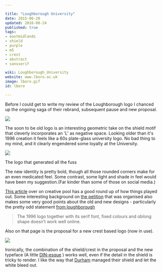 ```yaml
---

title: "Loughborough University"
date: 2015-06-20
updated: 2016-08-24
published: true
tags:
- eastmidlands
- shield
- purple
- m5
- crest
- abstract
- sansserif

wiki: Loughborough_University
website: www.lboro.ac.uk
image: lboro.gif
id: lboro

---
```




Before I could get to write my review of the Loughborough logo I chanced up the ongoing saga of their rebrand, subsequent pause and new proposal.

![](./images/lboro-old.gif)

The soon to be old logo is an interesting geometric take on the shield motif that cleverly incorporates an 'L' as negative space. Looking older than it's 1996 creation it feels like a 60s plate-glass university logo. No bad thing to my mind, and it clearly engendered some loyalty at the University.

![](./images/lboro-octagon.png)

<caption>The logo that generated all the fuss</caption>

The new identity is pretty bold, though all those rounded corners make for an even medicated feel. Some contrast, some light and shade in feel would have been my suggestion.(Far kinder than some of those on social media.)

[This article](http://creativepool.com/magazine/design/loughborough-university-takes-a-stand-against-bad-design.4748) over on creative pool has a good round up of how things played out. Some interesting background on [the petition](https://www.change.org/p/loughborough-university-revoke-2015-rebrand?recruiter=283514576&utm_source=share_petition&utm_medium=facebook&utm_campaign=autopublish&utm_term=mob-xs-no_src-no_msg) that was organised also makes some very good points about the old and new designs - particularly the pretty odd statement [from loughborough](http://www.lboro.ac.uk/about/visual-identity/)

> The 1996 logo together with its serif font, fixed colours and oblong shape doesn’t work well online.

Also on that page is the proposal for a new crest based logo (now in use).

![](./images/lboro.gif)

Ironically, the combination of the shield/crest in the proposal and the new typeface (A little [DIN-esque](http://idsgn.org/posts/know-your-type-din/) ) works well, even if the detail in the shield is tricky to render. I like the way that [Durham](dur.html) managed their shield and let the white bleed out.
